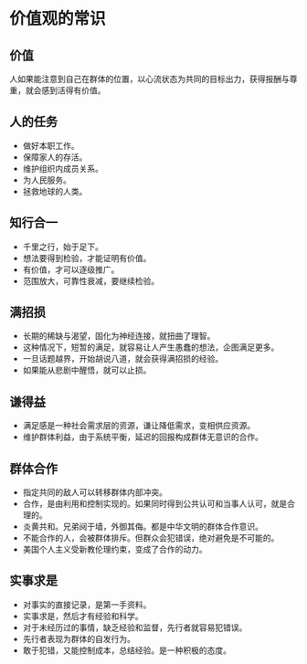 # 价值观的常识

## 价值

人如果能注意到自己在群体的位置，以心流状态为共同的目标出力，获得报酬与尊重，就会感到活得有价值。

## 人的任务

- 做好本职工作。
- 保障家人的存活。
- 维护组织内成员关系。
- 为人民服务。
- 拯救地球的人类。

## 知行合一

- 千里之行，始于足下。
- 想法要得到检验，才能证明有价值。
- 有价值，才可以逐级推广。
- 范围放大，可靠性衰减，要继续检验。

## 满招损

- 长期的稀缺与渴望，固化为神经连接，就扭曲了理智。
- 这种情况下，短暂的满足，就容易让人产生愚蠢的想法，企图满足更多。
- 一旦话题越界，开始胡说八道，就会获得满招损的经验。
- 如果能从悲剧中醒悟，就可以止损。

## 谦得益

- 满足感是一种社会需求层的资源，谦让降低需求，变相供应资源。
- 维护群体利益，由于系统平衡，延迟的回报构成群体无意识的合作。

## 群体合作

- 指定共同的敌人可以转移群体内部冲突。
- 合作，是由利用和控制实现的。如果同时得到公共认可和当事人认可，就是合理的。
- 炎黄共和。兄弟阋于墙，外御其侮。都是中华文明的群体合作意识。
- 不能合作的人，会被群体排斥。但群众会犯错误，绝对避免是不可能的。
- 美国个人主义受新教伦理约束，变成了合作的动力。

## 实事求是

- 对事实的直接记录，是第一手资料。
- 实事求是，然后才有经验和科学。
- 对于未经历过的事情，缺乏经验和监督，先行者就容易犯错误。
- 先行者表现为群体的自发行为。
- 敢于犯错，又能控制成本，总结经验。是一种积极的态度。

